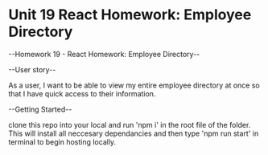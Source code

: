 # Unit 19 React Homework: Employee Directory


--Homework 19 -  React Homework: Employee Directory--


--User story--

As a user, I want to be able to view my entire employee directory at once so that I have quick access to their information.



--Getting Started--

clone this repo into your local and run 'npm i' in the root file of the folder. 
This will install all neccesary dependancies and then type 'npm run start' in terminal to begin hosting locally.


